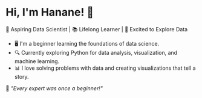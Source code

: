 # Hi, I'm Hanane! 👋

🌟 Aspiring Data Scientist | 📚 Lifelong Learner | 🚀 Excited to Explore Data  

- 🖥️ I'm a beginner learning the foundations of data science.
- 🔍 Currently exploring Python for data analysis, visualization, and machine learning. 
- 📊 I love solving problems with data and creating visualizations that tell a story.

🌱 *"Every expert was once a beginner!"*  

